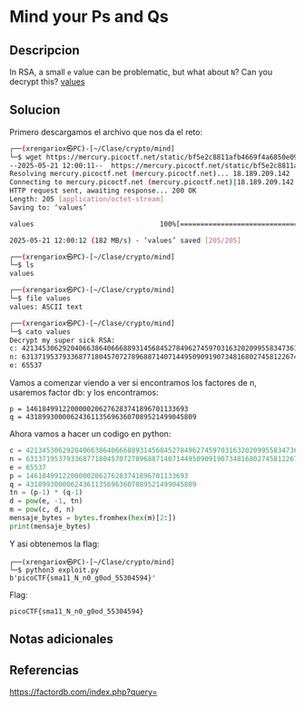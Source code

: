 # Mind your Ps and Qs

## Descripcion
In RSA, a small `e` value can be problematic, but what about `N`? Can you decrypt this? [values](https://mercury.picoctf.net/static/bf5e2c8811afb4669f4a6850e097e8aa/values)
## Solucion
Primero descargamos el archivo que nos da el reto:
```sh
┌──(xrengariox㉿PC)-[~/Clase/crypto/mind]
└─$ wget https://mercury.picoctf.net/static/bf5e2c8811afb4669f4a6850e097e8aa/values    
--2025-05-21 12:00:11--  https://mercury.picoctf.net/static/bf5e2c8811afb4669f4a6850e097e8aa/values
Resolving mercury.picoctf.net (mercury.picoctf.net)... 18.189.209.142
Connecting to mercury.picoctf.net (mercury.picoctf.net)|18.189.209.142|:443... connected.
HTTP request sent, awaiting response... 200 OK
Length: 205 [application/octet-stream]
Saving to: ‘values’

values                               100%[===================================================================>]     205  --.-KB/s    in 0s      

2025-05-21 12:00:12 (182 MB/s) - ‘values’ saved [205/205]

┌──(xrengariox㉿PC)-[~/Clase/crypto/mind]
└─$ ls
values

┌──(xrengariox㉿PC)-[~/Clase/crypto/mind]
└─$ file values 
values: ASCII text

┌──(xrengariox㉿PC)-[~/Clase/crypto/mind]
└─$ cato values    
Decrypt my super sick RSA:
c: 421345306292040663864066688931456845278496274597031632020995583473619804626233684
n: 631371953793368771804570727896887140714495090919073481680274581226742748040342637
e: 65537   
```

Vamos a comenzar viendo a ver si encontramos los factores de n, usaremos factor db:
y los encontramos:
```
p = 1461849912200000206276283741896701133693
q = 431899300006243611356963607089521499045809
```

Ahora vamos a hacer un codigo en python:
```python 
c = 421345306292040663864066688931456845278496274597031632020995583473619804626233684
n = 631371953793368771804570727896887140714495090919073481680274581226742748040342637
e = 65537
p = 1461849912200000206276283741896701133693
q = 431899300006243611356963607089521499045809  
tn = (p-1) * (q-1)
d = pow(e, -1, tn)
m = pow(c, d, n)
mensaje_bytes = bytes.fromhex(hex(m)[2:])
print(mensaje_bytes)
```

Y asi obtenemos la flag:
```
┌──(xrengariox㉿PC)-[~/Clase/crypto/mind]
└─$ python3 exploit.py
b'picoCTF{sma11_N_n0_g0od_55304594}'
```

Flag:
```flag
picoCTF{sma11_N_n0_g0od_55304594}
```
## Notas adicionales

## Referencias
https://factordb.com/index.php?query=

